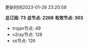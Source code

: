 更新时间2023-01-28 23:20:58

**总订阅: 73**
**总节点: 2268**
**有效节点: 303**
- trojan节点: 49
- v2ray节点: 128
- ss节点: 126
